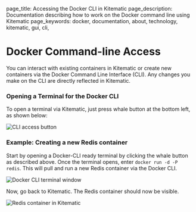 page_title: Accessing the Docker CLI in Kitematic
page_description: Documentation describing how to work on the Docker command line using Kitematic
page_keywords: docker, documentation, about, technology, kitematic, gui, cli,


# Docker Command-line Access

You can interact with existing containers in Kitematic or create new containers
via the Docker Command Line Interface (CLI). Any changes you make on the CLI are
directly reflected in Kitematic.

### Opening a Terminal for the Docker CLI

To open a terminal via Kitematic, just press whale button at the bottom left, as
shown below:

![CLI access button](../assets/cli-access-button.png)

### Example: Creating a new Redis container

Start by opening a Docker-CLI ready terminal by clicking the whale button as
described above. Once the terminal opens, enter `docker run -d -P redis`. This
will pull and run a new Redis container via the Docker CLI.

![Docker CLI terminal window](../assets/cli-terminal.png)

Now, go back to Kitematic. The Redis container should now be visible.

![Redis container in Kitematic](../assets/cli-redis-container.png)
